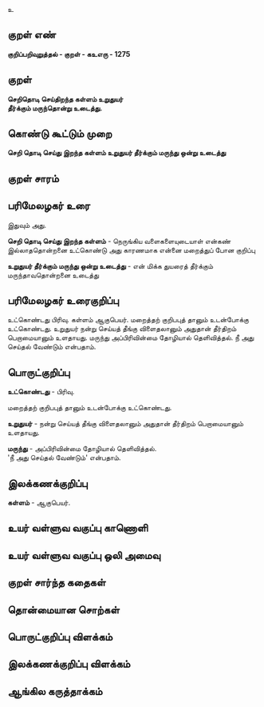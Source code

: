 உ

## குறள் எண் 

**குறிப்பறிவுறுத்தல் - குறள் - கஉஎரு - 1275**

## குறள் 

**செறிதொடி செய்திறந்த கள்ளம் உறுதுயர்  
தீர்க்கும் மருந்தொன்று உடைத்து.**

## கொண்டு கூட்டும் முறை

**செறி தொடி செய்து இறந்த கள்ளம் உறுதுயர் தீர்க்கும் மருந்து ஒன்று உடைத்து**

## குறள் சாரம் 


## பரிமேலழகர் உரை

இதுவும் அது. 

**செறி தொடி செய்து இறந்த கள்ளம்** - நெருங்கிய வளைகளையுடையாள் என்கண் இல்லாததொன்றனை உட்கொண்டு அது காரணமாக என்னை மறைத்துப் போன குறிப்பு 

**உறுதுயர் தீர்க்கும் மருந்து ஒன்று உடைத்து** - என் மிக்க துயரைத் தீர்க்கும் மருந்தாவதொன்றனை உடைத்து

## பரிமேலழகர் உரைகுறிப்பு   

உட்கொண்டது பிரிவு. கள்ளம் ஆகுபெயர். மறைத்தற் குறிபபுத் தானும் உடன்போக்கு உட்கொண்டது. உறுதுயர் நன்று செய்யத் தீங்கு விளைதலானும் அதுதான் தீர்திறம் பெறாமையானும் உளதாயது. மருந்து அப்பிரிவின்மை தோழியால் தெளிவித்தல். நீ அது செய்தல் வேண்டும் என்பதாம்.

## பொருட்குறிப்பு 

**உட்கொண்டது** - பிரிவு.

மறைத்தற் குறிபபுத் தானும் உடன்போக்கு உட்கொண்டது. 

**உறுதுயர்** - நன்று செய்யத் தீங்கு விளைதலானும் அதுதான் தீர்திறம் பெறாமையானும் உளதாயது. 

**மருந்து** - அப்பிரிவின்மை தோழியால் தெளிவித்தல்.   
'நீ அது செய்தல் வேண்டும்' என்பதாம்.

## இலக்கணக்குறிப்பு  

**கள்ளம்** - ஆகுபெயர்.

## உயர் வள்ளுவ வகுப்பு காணொளி


## உயர் வள்ளுவ வகுப்பு ஒலி அமைவு 

 
## குறள் சார்ந்த கதைகள் 


## தொன்மையான சொற்கள்


## பொருட்குறிப்பு விளக்கம்


## இலக்கணக்குறிப்பு விளக்கம்


## ஆங்கில கருத்தாக்கம் 


